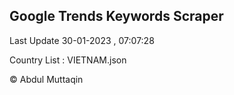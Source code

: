 

## Google Trends Keywords Scraper 
 
Last Update 30-01-2023 , 07:07:28

Country List :
VIETNAM.json



© Abdul Muttaqin 
